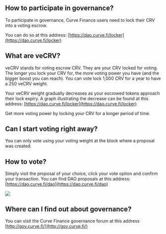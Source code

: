 ## **How to participate in governance?**

To participate in governance, Curve Finance users need to lock their CRV into a voting escrow.

You can do so at this address: [https://dao.curve.fi/locker](https://dao.curve.fi/locker)​

## **What are veCRV?**

veCRV stands for voting escrow CRV. They are your CRV locked for voting. The longer you lock your CRV for, the more voting power you have (and the bigger boost you can reach). You can vote lock 1,000 CRV for a year to have a 250 veCRV weight.

Your veCRV weight gradually decreases as your escrowed tokens approach their lock expiry. A graph illustrating the decrease can be found at this address: [https://dao.curve.fi/locker](https://dao.curve.fi/locker)​

Get more voting power by locking your CRV for a longer period of time.

## **Can I start voting right away?**

You can only vote using your voting weight at the block where a proposal was created.

## **How to vote?**

Simply visit the proposal of your choice, click your vote option and confirm your transaction. You can find DAO proposals at this address: [https://dao.curve.fi/dao](https://dao.curve.fi/dao)​

![](https://2254922201-files.gitbook.io/~/files/v0/b/gitbook-legacy-files/o/assets%2F-MFA0rQI3SzfbVFgp3Ic%2F-MFaCWag3CMFEYuEYadw%2F-MFaDb4b2tFZeaizUTvP%2Fimage.png?alt=media&token=31b6463c-0fe9-4dae-9584-8864bca62569)

## **Where can I find out about governance?**

You can visit the Curve Finance governance forum at this address [http://gov.curve.fi/](http://gov.curve.fi/)​
